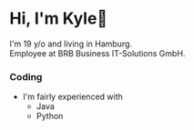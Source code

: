 
# Hi, I'm Kyle👋
I'm 19 y/o and living in Hamburg.  
Employee at BRB Business IT-Solutions GmbH.



### Coding
- I'm fairly experienced with
  - Java
  - Python
